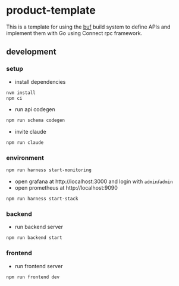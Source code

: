 # product-template

This is a template for using the [buf](https://buf.build) build system to define APIs and
implement them with Go using Connect rpc framework.

## development

### setup

- install dependencies

```bash
nvm install
npm ci
```

- run api codegen

```bash
npm run schema codegen
```

- invite claude

```bash
npm run claude
```

### environment

```bash
npm run harness start-monitoring
```

- open grafana at http://localhost:3000 and login with `admin`/`admin`
- open prometheus at http://localhost:9090

```bash
npm run harness start-stack
```

### backend

- run backend server

```bash
npm run backend start
```

### frontend

- run frontend server

```bash
npm run frontend dev
```